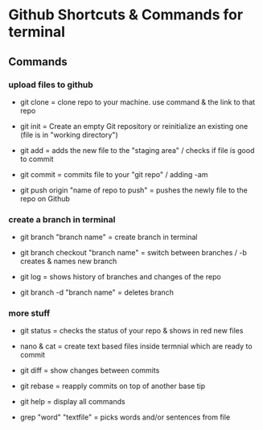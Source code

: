 # Github Shortcuts & Commands for terminal

## Commands

### upload files to github
- git clone = clone repo to your machine. use command & the link to that repo

- git init = Create an empty Git repository or reinitialize an existing one (file is in "working directory")

- git add = adds the new file to the "staging area" / checks if file is good to commit

- git commit = commits file to your "git repo" / adding -am 

- git push origin "name of repo to push" = pushes the newly file to the repo on Github

### create a branch in terminal
- git branch "branch name" = create branch in terminal

- git branch checkout "branch name" = switch between branches / -b creates & names new branch

- git log = shows history of branches and changes of the repo

- git branch -d "branch name" = deletes branch

### more stuff
- git status = checks the status of your repo & shows in red new files

- nano & cat = create text based files inside termnial which are ready to commit

- git diff = show changes between commits

- git rebase = reapply commits on top of another base tip

- git help = display all commands

- grep "word" "textfile" = picks words and/or sentences from file 



